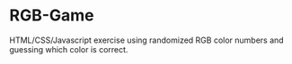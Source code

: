 # RGB-Game
HTML/CSS/Javascript exercise using randomized RGB color numbers and guessing which color is correct.
